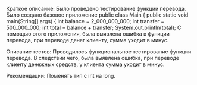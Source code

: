 Краткое описание:
Было проведено тестирование функции перевода.
Было создано базовое приложение
public class Main {
    public static void main(String[] args) {
        int balance = 2_000_000_000;
        int transfer = 500_000_000;
        int total = balance + transfer;
        System.out.println(total);
С помощью этого приложения, была выявлена ошибка в функции перевода, при переводе денег клиенту, сумма уходит в минус.

Описание тестов:
Проводилось функциональное тестирование функции перевода. В следствии чего, была выявлена ошибка, при переводе клиенту денежных средств, у клиента сумма уходит в минус.

Рекомендации:
Поменять тип с int на long.